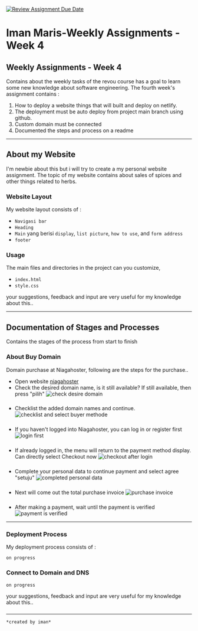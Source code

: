 [![Review Assignment Due Date](https://classroom.github.com/assets/deadline-readme-button-24ddc0f5d75046c5622901739e7c5dd533143b0c8e959d652212380cedb1ea36.svg)](https://classroom.github.com/a/isPhTOcA)

# Iman Maris-Weekly Assignments - Week 4 

## Weekly Assignments - Week 4
Contains about the weekly tasks of the revou course has a goal to learn some new knowledge about software engineering. The fourth week's assignment contains :
1. How to deploy a website things that will built and deploy on netlify.
2. The deployment must be auto deploy from project main branch using github.
3. Custom domain must be connected
4. Documented the steps and process on a readme 

---
## About my Website
I'm newbie about this but i will try to create a my personal website assignment. The topic of my website contains about sales of spices and other things related to herbs.

### Website Layout
My website layout consists of :

 * `Navigasi bar`
 * `Heading`
 * `Main` yang berisi `display`, `list picture`, `how to use`, and `form address`
 * `footer`

### Usage
The main files and directories in the project can you customize,
 * `index.html`
 * `style.css`

your suggestions, feedback and input are very useful for my knowledge about this..

---

## Documentation of Stages and Processes 
Contains the stages of the process from start to finish

### About Buy Domain  
Domain purchase at Niagahoster, following are the steps for the purchase..

* Open website [niagahoster](https://www.niagahoster.co.id/domain-murah)
* Check the desired domain name, is it still available? If still available, then press "pilih"
  ![check desire domain](image.png)
###
* Checklist the added domain names and continue.
  ![checklist and select buyer methode](image-1.png)
###
* If you haven't logged into Niagahoster, you can log in or register first
  ![login first](image-2.png)
###
* If already logged in, the menu will return to the payment method display. Can directly select Checkout now
  ![checkout after login](image-3.png)
###
* Complete your personal data to continue payment and select agree "setuju"
  ![completed personal data](image-4.png)
###
* Next will come out the total purchase invoice
  ![purchase invoice](image-5.png)
###
* After making a payment, wait until the payment is verified
  ![payment is verified](image-6.png)

---
### Deployment Process

My deployment process consists of :

`on progress`

### Connect to Domain and DNS

`on progress`

your suggestions, feedback and input are very useful for my knowledge about this..

###


---

`*created by iman*`


